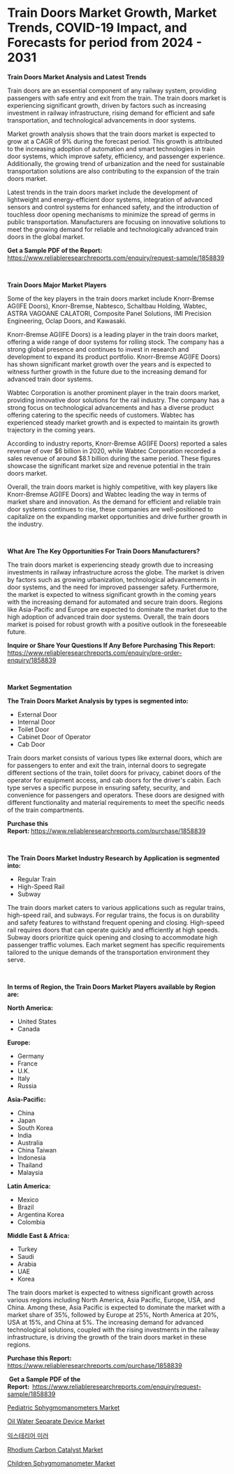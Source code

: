 <p><h1>Train Doors Market Growth, Market Trends, COVID-19 Impact, and Forecasts for period from 2024 - 2031</h1></p><p><strong>Train Doors Market Analysis and Latest Trends</strong></p>
<p><p>Train doors are an essential component of any railway system, providing passengers with safe entry and exit from the train. The train doors market is experiencing significant growth, driven by factors such as increasing investment in railway infrastructure, rising demand for efficient and safe transportation, and technological advancements in door systems.</p><p>Market growth analysis shows that the train doors market is expected to grow at a CAGR of 9% during the forecast period. This growth is attributed to the increasing adoption of automation and smart technologies in train door systems, which improve safety, efficiency, and passenger experience. Additionally, the growing trend of urbanization and the need for sustainable transportation solutions are also contributing to the expansion of the train doors market.</p><p>Latest trends in the train doors market include the development of lightweight and energy-efficient door systems, integration of advanced sensors and control systems for enhanced safety, and the introduction of touchless door opening mechanisms to minimize the spread of germs in public transportation. Manufacturers are focusing on innovative solutions to meet the growing demand for reliable and technologically advanced train doors in the global market.</p></p>
<p><strong>Get a Sample PDF of the Report:&nbsp;</strong> <a href="https://www.reliableresearchreports.com/enquiry/request-sample/1858839">https://www.reliableresearchreports.com/enquiry/request-sample/1858839</a></p>
<p>&nbsp;</p>
<p><strong>Train Doors Major Market Players</strong></p>
<p><p>Some of the key players in the train doors market include Knorr-Bremse AG(IFE Doors), Knorr-Bremse, Nabtesco, Schaltbau Holding, Wabtec, ASTRA VAGOANE CALATORI, Composite Panel Solutions, IMI Precision Engineering, Oclap Doors, and Kawasaki.</p><p>Knorr-Bremse AG(IFE Doors) is a leading player in the train doors market, offering a wide range of door systems for rolling stock. The company has a strong global presence and continues to invest in research and development to expand its product portfolio. Knorr-Bremse AG(IFE Doors) has shown significant market growth over the years and is expected to witness further growth in the future due to the increasing demand for advanced train door systems.</p><p>Wabtec Corporation is another prominent player in the train doors market, providing innovative door solutions for the rail industry. The company has a strong focus on technological advancements and has a diverse product offering catering to the specific needs of customers. Wabtec has experienced steady market growth and is expected to maintain its growth trajectory in the coming years.</p><p>According to industry reports, Knorr-Bremse AG(IFE Doors) reported a sales revenue of over $6 billion in 2020, while Wabtec Corporation recorded a sales revenue of around $8.1 billion during the same period. These figures showcase the significant market size and revenue potential in the train doors market.</p><p>Overall, the train doors market is highly competitive, with key players like Knorr-Bremse AG(IFE Doors) and Wabtec leading the way in terms of market share and innovation. As the demand for efficient and reliable train door systems continues to rise, these companies are well-positioned to capitalize on the expanding market opportunities and drive further growth in the industry.</p></p>
<p>&nbsp;</p>
<p><strong>What Are The Key Opportunities For Train Doors Manufacturers?</strong></p>
<p><p>The train doors market is experiencing steady growth due to increasing investments in railway infrastructure across the globe. The market is driven by factors such as growing urbanization, technological advancements in door systems, and the need for improved passenger safety. Furthermore, the market is expected to witness significant growth in the coming years with the increasing demand for automated and secure train doors. Regions like Asia-Pacific and Europe are expected to dominate the market due to the high adoption of advanced train door systems. Overall, the train doors market is poised for robust growth with a positive outlook in the foreseeable future.</p></p>
<p><strong>Inquire or Share Your Questions If Any Before Purchasing This Report:</strong> <a href="https://www.reliableresearchreports.com/enquiry/pre-order-enquiry/1858839">https://www.reliableresearchreports.com/enquiry/pre-order-enquiry/1858839</a></p>
<p>&nbsp;</p>
<p><strong>Market Segmentation</strong></p>
<p><strong>The Train Doors Market Analysis by types is segmented into:</strong></p>
<p><ul><li>External Door</li><li>Internal Door</li><li>Toilet Door</li><li>Cabinet Door of Operator</li><li>Cab Door</li></ul></p>
<p><p>Train doors market consists of various types like external doors, which are for passengers to enter and exit the train, internal doors to segregate different sections of the train, toilet doors for privacy, cabinet doors of the operator for equipment access, and cab doors for the driver's cabin. Each type serves a specific purpose in ensuring safety, security, and convenience for passengers and operators. These doors are designed with different functionality and material requirements to meet the specific needs of the train compartments.</p></p>
<p><strong>Purchase this Report:&nbsp;</strong><a href="https://www.reliableresearchreports.com/purchase/1858839">https://www.reliableresearchreports.com/purchase/1858839</a></p>
<p>&nbsp;</p>
<p><strong>The Train Doors Market Industry Research by Application is segmented into:</strong></p>
<p><ul><li>Regular Train</li><li>High-Speed Rail</li><li>Subway</li></ul></p>
<p><p>The train doors market caters to various applications such as regular trains, high-speed rail, and subways. For regular trains, the focus is on durability and safety features to withstand frequent opening and closing. High-speed rail requires doors that can operate quickly and efficiently at high speeds. Subway doors prioritize quick opening and closing to accommodate high passenger traffic volumes. Each market segment has specific requirements tailored to the unique demands of the transportation environment they serve.</p></p>
<p>&nbsp;</p>
<p><strong>In terms of Region, the Train Doors Market Players available by Region are:</strong></p>
<p>
    <p> <strong> North America: </strong>
        <ul>
            <li>United States</li>
            <li>Canada</li>
        </ul>
        </p> 
    <p> <strong> Europe: </strong>
        <ul>
            <li>Germany</li>
            <li>France</li>
            <li>U.K.</li>
            <li>Italy</li>
            <li>Russia</li>
        </ul>
        </p> 
    <p> <strong> Asia-Pacific: </strong>
        <ul>
            <li>China</li>
            <li>Japan</li>
            <li>South Korea</li>
            <li>India</li>
            <li>Australia</li>
            <li>China Taiwan</li>
            <li>Indonesia</li>
            <li>Thailand</li>
            <li>Malaysia</li>
        </ul>
        </p> 
    <p> <strong> Latin America: </strong>
        <ul>
            <li>Mexico</li>
            <li>Brazil</li>
            <li>Argentina Korea</li>
            <li>Colombia</li>
        </ul>
        </p> 
    <p> <strong> Middle East & Africa: </strong>
        <ul>
            <li>Turkey</li>
            <li>Saudi</li>
            <li>Arabia</li>
            <li>UAE</li>
            <li>Korea</li>
        </ul>
    </p>
    </p>
<p><p>The train doors market is expected to witness significant growth across various regions including North America, Asia Pacific, Europe, USA, and China. Among these, Asia Pacific is expected to dominate the market with a market share of 35%, followed by Europe at 25%, North America at 20%, USA at 15%, and China at 5%. The increasing demand for advanced technological solutions, coupled with the rising investments in the railway infrastructure, is driving the growth of the train doors market in these regions.</p></p>
<p><strong>Purchase this Report: </strong><a href="https://www.reliableresearchreports.com/purchase/1858839">https://www.reliableresearchreports.com/purchase/1858839</a></p>
<p>&nbsp;<strong>Get a Sample PDF of the Report:&nbsp;&nbsp;</strong><a href="https://www.reliableresearchreports.com/enquiry/request-sample/1858839">https://www.reliableresearchreports.com/enquiry/request-sample/1858839</a></p>
<p><strong></strong></p>
<p><p><a href="https://adventurous-uranium-ef9.notion.site/Pediatric-Sphygmomanometers-Market-Dynamics-2024-2031-Also-about-Its-Market-Trends-Projections-an-e6c7bb5832ac4bdb8fdebe5e2c2589f5">Pediatric Sphygmomanometers Market</a></p><p><a href="https://view.publitas.com/reportprime-1/decoding-the-oil-water-separate-device-market-a-deep-dive-into-the-latest-market-trends-market-segmentation-and-competitive-analysis/">Oil Water Separate Device Market</a></p><p><a href="https://medium.com/@evelin_theprince/%EC%99%B8%EB%B6%80-%EA%B1%B0%EC%9A%B8-%EC%8B%9C%EC%9E%A5-%EA%B7%9C%EB%AA%A8-%EC%8B%9C%EC%9E%A5-%EC%A0%84%EB%A7%9D-%EB%B0%8F-%EC%8B%9C%EC%9E%A5-%EC%98%88%EC%B8%A1-2024%EB%85%84%EB%B6%80%ED%84%B0-2031%EB%85%84%EA%B9%8C%EC%A7%80-d8aca6dffcb1">익스테리어 미러</a></p><p><a href="https://view.publitas.com/reportprime-1/rhodium-carbon-catalyst-market-size-growth-outlook-from-2023-to-2030-projecting-at-markets-trends-analysis-by-application-regional-outlook-and-revenue/">Rhodium Carbon Catalyst Market</a></p><p><a href="https://metal-farmhouse-e95.notion.site/Children-Sphygmomanometer-Market-Research-Report-Provides-Critical-Insights-that-can-help-Shape-Busi-53c8ad297e044c4f89aa035d671a8a40">Children Sphygmomanometer Market</a></p></p>